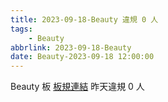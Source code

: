 ```yaml
---
title: 2023-09-18-Beauty 違規 0 人
tags:
    - Beauty
abbrlink: 2023-09-18-Beauty
date: Beauty-2023-09-18 12:00:00
---
```

Beauty 板 [板規連結](https://www.ptt.cc/bbs/Beauty/M.1630069980.A.84B.html)
昨天違規 0 人
